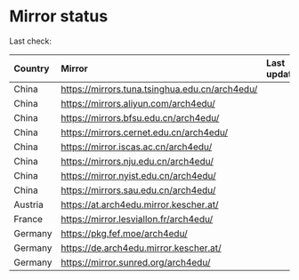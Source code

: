 <script src="./time.js"></script>
# Mirror status
Last check: <script type="text/javascript">localize(1704687765.4464207);</script>

|Country|Mirror|Last update|
|:------|:-----|:----------|
|China|https://mirrors.tuna.tsinghua.edu.cn/arch4edu/|<script type="text/javascript">localize(1704652217);</script>|
|China|https://mirrors.aliyun.com/arch4edu/|<script type="text/javascript">localize(1704652217);</script>|
|China|https://mirrors.bfsu.edu.cn/arch4edu/|<script type="text/javascript">localize(1704652217);</script>|
|China|https://mirrors.cernet.edu.cn/arch4edu/|<script type="text/javascript">localize(1704652217);</script>|
|China|https://mirror.iscas.ac.cn/arch4edu/|<script type="text/javascript">localize(1704652217);</script>|
|China|https://mirrors.nju.edu.cn/arch4edu/|<script type="text/javascript">localize(1704652217);</script>|
|China|https://mirror.nyist.edu.cn/arch4edu/|<script type="text/javascript">localize(1704652217);</script>|
|China|https://mirrors.sau.edu.cn/arch4edu/|<script type="text/javascript">localize(1704652217);</script>|
|Austria|https://at.arch4edu.mirror.kescher.at/|<script type="text/javascript">localize(1704652217);</script>|
|France|https://mirror.lesviallon.fr/arch4edu/|<script type="text/javascript">localize(1704652217);</script>|
|Germany|https://pkg.fef.moe/arch4edu/|<script type="text/javascript">localize(1704652217);</script>|
|Germany|https://de.arch4edu.mirror.kescher.at/|<script type="text/javascript">localize(1704652217);</script>|
|Germany|https://mirror.sunred.org/arch4edu/|<script type="text/javascript">localize(1704652217);</script>|

<script src="./tablefilter/tablefilter.js"></script>
<script src="./table.js"></script>